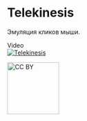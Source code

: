 # Telekinesis
Эмуляция кликов мыши.

Video  
[![Telekinesis](https://i9.ytimg.com/vi/G1_YUd3gc1w/mq2.jpg?sqp=CNTXvvkF&rs=AOn4CLBHCMsIGyTKFU6feK-QnKHZH5Wk1w)](https://youtu.be/G1_YUd3gc1w "Telekinesis")

<img src="https://mirrors.creativecommons.org/presskit/buttons/88x31/png/by.png" alt="CC BY" title="CC BY" width="120">

